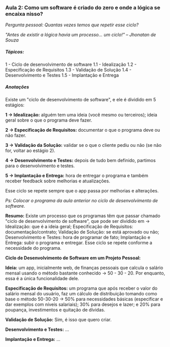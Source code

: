 ### Aula 2: Como um software é criado do zero e onde a lógica se encaixa nisso?

*Pergunta pessoal: Quantas vezes temos que repetir esse ciclo?*

*"Antes de existir a lógica havia um processo… um ciclo!" – Jhonatan de Souza*

##### Tópicos:

1 - Ciclo de desenvolvimento de software
    1.1 - Idealização
    1.2 - Especificação de Requisitos
    1.3 - Validação de Solução
    1.4 - Desenvolvimento e Testes
    1.5 - Implantação e Entrega

##### Anotações

Existe um "ciclo de desenvolvimento de software", e ele é dividido em 5 estágios:

**1 -> Idealização:** alguém tem uma ideia (você mesmo ou terceiros); ideia geral sobre o que o programa deve fazer.

**2 -> Especificação de Requisitos:** documentar o que o programa deve ou não fazer.

**3 -> Validação da Solução:** validar se o que o cliente pediu ou não (se não for, voltar ao estágio 2).

**4 -> Desenvolvimento e Testes:** depois de tudo bem definido, partimos para o desenvolvimento e testes.

**5 -> Implantação e Entrega:** hora de entregar o programa e também receber feedback sobre melhorias e atualizações.

Esse ciclo se repete sempre que o app passa por melhorias e alterações.

*Ps: Colocar o programa da aula anterior no ciclo de desenvolvimento de software.*

**Resumo:** Existe um processo que os programas têm que passar chamado "ciclo de desenvolvimento de software", que pode ser dividido em -> Idealização: que é a ideia geral; Especificação de Requisitos: documentação/contrato; Validação de Solução: se está aprovado ou não; Desenvolvimento e Testes: hora de programar de fato; Implantação e Entrega: subir o programa e entregar. Esse ciclo se repete conforme a necessidade do programa.

**Ciclo de Desenvolvimento de Software em um Projeto Pessoal:**

**Ideia:** um app, inicialmente web, de finanças pessoais que calcula o salário mensal usando o método bastante conhecido -> 50 - 30 - 20. Por enquanto, essa é a única funcionalidade dele.

**Especificação de Requisitos:** um programa que após receber o valor do salário mensal do usuário, faz um cálculo de distribuição tomando como base o método 50-30-20 -> 50% para necessidades básicas (especificar e dar exemplos com níveis salariais); 30% para desejos e lazer; e 20% para poupança, investimentos e quitação de dívidas.

**Validação de Solução:** Sim, é isso que quero criar.

**Desenvolvimento e Testes:** ...

**Implantação e Entrega:** ...